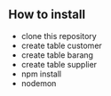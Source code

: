 ## How to install

- clone this repository
- create table customer
- create table barang
- create table supplier
- npm install
- nodemon
